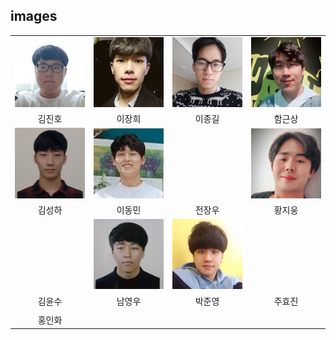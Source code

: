 ## images
|          |  |            |   |
| :-------------: | :-------------: | :-------------: | :-----: |
| ![](JinhoKim.jpg) |  ![](JangheeLee.jpg)| ![](JonggilLee.jpg) | ![](KeunsangHam.jpg)| 
| 김진호 |  이장희 | 이종길 | 함근상 | 
| ![](SunghaKim.jpg) |  ![](DongminLee.jpg)|   | ![](JiwoongHwang.jpg) | 
| 김성하 |  이동민 | 전장우  | 황지웅 | 
|  | ![](YoungwooNam.jpg) | ![](JoonyoungPark.jpg)  |  | 
| 김윤수 |  남영우 | 박준영  | 주효진 | 
|  |  |   |  | 
| 홍인화 |   |   |  | 
